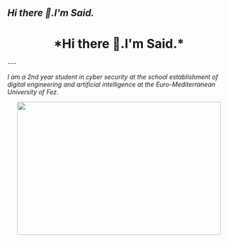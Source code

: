 ##                                                          *Hi there 👋.I'm Said.* 

<h1 align="center">*Hi there 👋.I'm Said.*</h1>
---

   *I am a 2nd year student in cyber security at the school establishment of digital engineering and artificial intelligence* 
   *at the Euro-Mediterranean University of Fez.*


<p align="center">
  <img width="460" height="300" src="![image](https://user-images.githubusercontent.com/86806365/218287016-ec1d9840-0732-4b11-8cd0-6a10df0494d5.png)">
</p>


<!--



**saidelouardi/saidelouardi** is a ✨ _special_ ✨ repository because its `README.md` (this file) appears on your GitHub profile.

Here are some ideas to get you started:

- 🔭 I’m currently working on ...
- 🌱 I’m currently learning ...
- 👯 I’m looking to collaborate on ...
- 🤔 I’m looking for help with ...
- 💬 Ask me about ...
- 📫 How to reach me: ...
- 😄 Pronouns: ...
- ⚡ Fun fact: ...
-->
